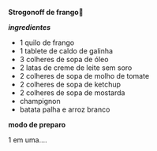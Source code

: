 **Strogonoff de frango:chicken:**

***ingredientes***

- 1 quilo de frango
- 1 tablete de caldo de galinha
- 3 colheres de sopa de óleo
- 2 latas de creme de leite sem soro
- 2 colheres de sopa de molho de tomate
- 2 colheres de sopa de ketchup
- 2 colheres de sopa de mostarda
- champignon
- batata palha e arroz branco 

**modo de preparo**

1 em uma....

































​	





